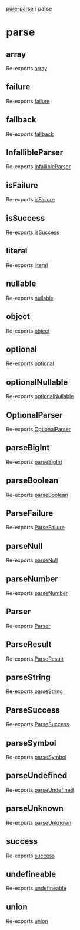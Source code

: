 [pure-parse](modules.md) / parse

# parse

## array

Re-exports [array](parse/array.md#array)

## failure

Re-exports [failure](parse/parse.md#failure)

## fallback

Re-exports [fallback](parse/fallback.md#fallback)

## InfallibleParser

Re-exports [InfallibleParser](parse/parse.md#infallibleparsert)

## isFailure

Re-exports [isFailure](parse/parse.md#isfailure)

## isSuccess

Re-exports [isSuccess](parse/parse.md#issuccess)

## literal

Re-exports [literal](parse/primitives.md#literal)

## nullable

Re-exports [nullable](parse/union.md#nullable)

## object

Re-exports [object](parse/object.md#object)

## optional

Re-exports [optional](parse/union.md#optional)

## optionalNullable

Re-exports [optionalNullable](parse/union.md#optionalnullable)

## OptionalParser

Re-exports [OptionalParser](parse/parse.md#optionalparsert)

## parseBigInt

Re-exports [parseBigInt](parse/primitives.md#parsebigint)

## parseBoolean

Re-exports [parseBoolean](parse/primitives.md#parseboolean)

## ParseFailure

Re-exports [ParseFailure](parse/parse.md#parsefailure)

## parseNull

Re-exports [parseNull](parse/primitives.md#parsenull)

## parseNumber

Re-exports [parseNumber](parse/primitives.md#parsenumber)

## Parser

Re-exports [Parser](parse/parse.md#parsert)

## ParseResult

Re-exports [ParseResult](parse/parse.md#parseresultt)

## parseString

Re-exports [parseString](parse/primitives.md#parsestring)

## ParseSuccess

Re-exports [ParseSuccess](parse/parse.md#parsesuccesst)

## parseSymbol

Re-exports [parseSymbol](parse/primitives.md#parsesymbol)

## parseUndefined

Re-exports [parseUndefined](parse/primitives.md#parseundefined)

## parseUnknown

Re-exports [parseUnknown](parse/parse.md#parseunknown)

## success

Re-exports [success](parse/parse.md#success)

## undefineable

Re-exports [undefineable](parse/union.md#undefineable)

## union

Re-exports [union](parse/union.md#union)
